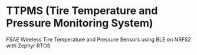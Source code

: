 # TTPMS (Tire Temperature and Pressure Monitoring System)
FSAE Wireless Tire Temperature and Pressure Sensors using BLE on NRF52 with Zephyr RTOS
